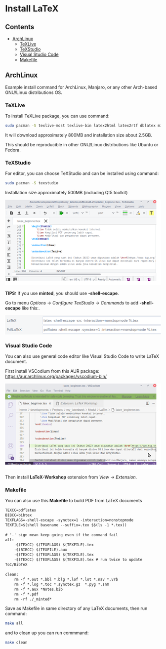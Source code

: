 # Install LaTeX

## Contents
- [ArchLinux](#archlinux)
	+ [TeXLive](#texlive)
	+ [TeXStudio](#texstudio)
	+ [Visual Studio Code](#visual-studio-code)
	+ [Makefile](#makefile)

## ArchLinux

Example install command for ArchLinux, Manjaro, or any other Arch-based GNU/Linux distributions OS.

### TeXLive

To install TeXLive package, you can use command:

```sh
sudo pacman -S texlive-most texlive-bin latex2html latex2rtf dblatex minted biber pdftk
```

It will download approximately 800MB and installation size about 2.5GB.

This should be reproducible in other GNU/Linux distributions like Ubuntu or Fedora.

### TeXStudio

For editor, you can choose TeXStudio and can be installed using command:

```sh
sudo pacman -S texstudio
```

Installation size approximately 500MB (including Qt5 toolkit)

![images](Modul/LaTex/images/texstudio.png?raw=true)

**TIPS:** If you use **minted**, you should use **-shell-escape**.
 
 Go to menu *Options* -> *Configure TexStudio* -> *Commands* to add **-shell-escape** like this:.
 
![images](Modul/LaTex/images/texstudio_shellescape.png?raw=true)
 
### Visual Studio Code

You can also use general code editor like Visual Studio Code to write LaTeX document.

First install VSCodium from this AUR package: https://aur.archlinux.org/packages/vscodium-bin/

![images](Modul/LaTex/images/vscodium.png?raw=true)

Then install **LaTeX-Workshop** extension from *View* -> *Extension*.

### Makefile

You can also use this **Makefile** to build PDF from LaTeX documents

```make
TEXCC=pdflatex
BIBCC=bibtex
TEXFLAGS=-shell-escape -synctex=1 -interaction=nonstopmode
TEXFILE=$(shell basename --suffix=.tex $$(ls -1 *.tex))

# '-' sign mean keep going even if the command fail
all:
	-$(TEXCC) $(TEXFLAGS) $(TEXFILE).tex
	-$(BIBCC) $(TEXFILE).aux
	-$(TEXCC) $(TEXFLAGS) $(TEXFILE).tex
	-$(TEXCC) $(TEXFLAGS) $(TEXFILE).tex # run twice to update ToC/BibTeX

clean:
	rm -f *.out *.bbl *.blg *.lof *.lot *.nav *.vrb
	rm -f *.log *.toc *.synctex.gz  *.pyg *.snm
	rm -f *.aux *Notes.bib
	rm -f *.pdf
	rm -rf ./_minted*
```

Save as Makefile in same directory of any LaTeX documents, then run command:

```sh
make all
```

and to clean up you can run commmand:

```sh
make clean
```
